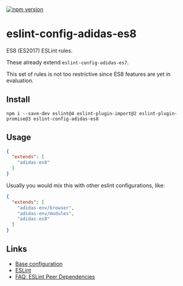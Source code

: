 [![npm version](https://badge.fury.io/js/eslint-config-adidas-es8.svg)](https://npmjs.com/package/eslint-config-adidas-es8)

# eslint-config-adidas-es8

ES8 (ES2017) ESLint rules.

These already extend `eslint-config-adidas-es7`.

This set of rules is not too restrictive since ES8 features are yet in evaluation.

## Install

```
npm i --save-dev eslint@4 eslint-plugin-import@2 eslint-plugin-promise@3 eslint-config-adidas-es8
```

## Usage

```json
{
  "extends": [
    "adidas-es8"
  ]
}
```

Usually you would mix this with other eslint configurations, like:

```json
{
  "extends": [
    "adidas-env/browser",
    "adidas-env/modules",
    "adidas-es8"
  ]
}
```

## Links

- [Base configuration](https://tools.adidas-group.com/bitbucket/projects/BWRNPM/repos/pea-linter-configs/browse/packages/eslint-config-es5)
- [ESLint](https://eslint.org/)
- [FAQ: ESLint Peer Dependencies](../../CHANGELOG.md#ESLint-Peer-Dependencies)
